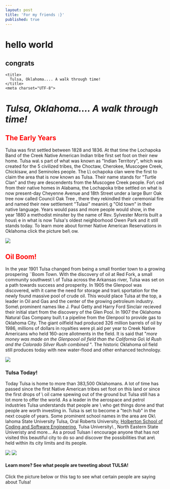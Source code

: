 ```yaml
---
layout: post
title: 'For my friends :}'
published: true
---
```

# hello world

## congrats
<!DOCTYPE html>
<html>
  <head>

 <link rel="stylesheet" href="./style.css">

    <title>                                                                                                                                                                 
      Tulsa, Oklahoma.... A walk through time!                                                                                                                              
    </title>
    <meta charset="UTF-8">
  </head>
  <body>

<h1> <em> Tulsa, Oklahoma.... A walk through time!</em>
</h1>

<h2 <span style="color:red"> The Early Years </span> </h2>
    <p> Tulsa was first settled between 1828 and 1836. At that time the Lochapoka Band of the Creek Native American Indian tribe first set foot on their new home. Tulsa wa\
s part of what was known as "Indian Territory", which was created for the 5 civilized tribes, the Choctaw, Cherokee, Muscogee Creek, Chickisaw, and Seminoles people. The L\
ochapoka clan were the first to claim the area that is now known as Tulsa. Their name stands for "Turtle Clan" and they are descendents from the Muscogee Creek people. For\
ced from their native homes in Alabama, the Lochapoka tribe settled on what is now present-day Cheyenne Avenue and 18th Street under a large Burr Oak tree now called <a hr\
ef="https://en.wikipedia.org/wiki/Creek_Council_Oak_Tree ">Council Oak Tree </a>, there they rekindled their ceremonial fire and named their new settlement "Tulasi" meanin\
g "Old town" in their native language. Years would pass and more people would show, in the year 1880 a methodist minsiter by the name of Rev. Sylvester Morris built a hous\
e in what is now Tulsa's oldest neighborhood Owen Park and it still stands today. To learn more about former Native American Reservations in Oklahoma click the picture bel\
ow.
    </p>
<a href="https://en.wikipedia.org/wiki/Former_Indian_reservations_in_Oklahoma">
  <img src="img/okok.jpg">
  </a>

<h2>
 <span style="color:red"> Oil Boom!
</h2>
<p> In the year 1901 Tulsa changed from being a small frontier town to a growing prospering ¨Boom Town. With the discovery of oil at Red Fork, a small community southwest \
of Tulsa across the Arkansas river, Tulsa was set on a path towards success and prosperity. In 1905 the Glenpool was discovered, with it came the need for storage and tran\
sportation for the newly found massive pool of crude oil. This would place Tulsa at the top, a leader in Oil and Gas and the center of the growing petroleum industry. Some\
 prominent names like J. Paul Getty and Harry Ford Sinclair recieved their initial start from the discovery of the Glen Pool. In 1907 the Oklahoma Natural Gas Company buil\
t a pipeline from the Glenpool to provide gas to Oklahoma City. The giant oilfield had produced 326 million barrels of oil by 1986, millions of dollars in royalties were p\
aid per year to Creek Native Americans who held 160-acre allotments in the field. It is said that "<i>more money was made on the Glenpoool oil field than the California Go\
ld Rush and the Colorado Silver Rush combined </i>". The historic Oklahoma oil field still produces today with new water-flood and other enhanced technology.
  </p>
<img src="img/gp_banner.jpg">

<h3> Tulsa Today! </h3>

<p> Today Tulsa is home to more than 383,500 Oklahomans. A lot of time has passed since the first Native American tribes set foot on this land or since the first drops of \
oil came spewing out of the ground but Tulsa still has a lot more to offer the world. As a leader in the aerospace and petrol industries Tulsa understands that people are \
who get things done and that people are worth investing in. Tulsa is set to become a "tech hub" in the next couple of years. Some prominent school names in the area are Ok\
lahoma State University Tulsa, Oral Roberts University, <a href="https://www.holbertonschool.com">Holberton School of Coding and Software Engineering</a>, Tulsa University\
, North Eastern State Univeristy and more... As a proud Tulsan I encourage anyone that has not visited this beautiful city to do so and discover the possibilities that are\
 held within its city limits and its people.</p>

<a href="https://www.spacestationexplorers.org/partner-organizations/tulsa-air-space-museum/"><img src="img/tasm-logo-1.jpg"></a>
<img src="img/lightstulsa.jpg">

<h4> Learn more? See what people are tweeting about TULSA!                                                                                                                  
</h4>

  <p> Click the picture below or this tag to see what certain people are saying about Tulsa!</p>
</body>
</html>
